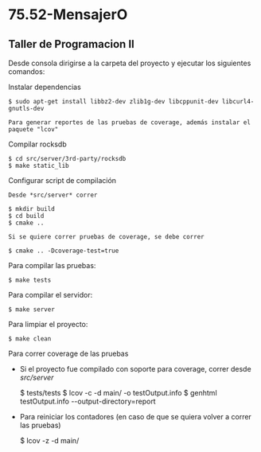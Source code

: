 75.52-MensajerO
===============

Taller de Programacion II
-------------------------

Desde consola dirigirse a la carpeta del proyecto y ejecutar los siguientes comandos:

Instalar dependencias

    $ sudo apt-get install libbz2-dev zlib1g-dev libcppunit-dev libcurl4-gnutls-dev

    Para generar reportes de las pruebas de coverage, además instalar el paquete "lcov"

Compilar rocksdb

    $ cd src/server/3rd-party/rocksdb
    $ make static_lib

Configurar script de compilación

    Desde *src/server* correr

    $ mkdir build
    $ cd build
    $ cmake ..

    Si se quiere correr pruebas de coverage, se debe correr

    $ cmake .. -Dcoverage-test=true

Para compilar las pruebas:

    $ make tests

Para compilar el servidor:

    $ make server

Para limpiar el proyecto:

    $ make clean

Para correr coverage de las pruebas

* Si el proyecto fue compilado con soporte para coverage, correr desde *src/server*

    $ tests/tests
    $ lcov -c -d main/ -o testOutput.info
    $ genhtml testOutput.info --output-directory=report

* Para reiniciar los contadores (en caso de que se quiera volver a correr las pruebas)

    $ lcov -z -d main/
